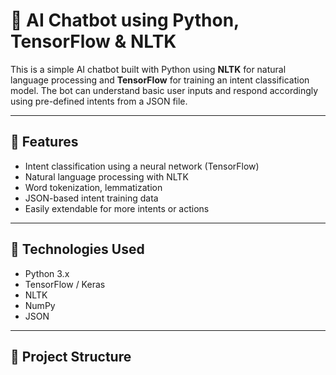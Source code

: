# 🤖 AI Chatbot using Python, TensorFlow & NLTK

This is a simple AI chatbot built with Python using **NLTK** for natural language processing and **TensorFlow** for training an intent classification model. The bot can understand basic user inputs and respond accordingly using pre-defined intents from a JSON file.

---

## 🚀 Features

- Intent classification using a neural network (TensorFlow)
- Natural language processing with NLTK
- Word tokenization, lemmatization
- JSON-based intent training data
- Easily extendable for more intents or actions

---

## 🧠 Technologies Used

- Python 3.x
- TensorFlow / Keras
- NLTK
- NumPy
- JSON

---

## 📁 Project Structure

